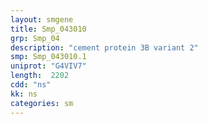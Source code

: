 ```yaml
---
layout: smgene
title: Smp_043010
grp: Smp_04
description: "cement protein 3B variant 2"
smp: Smp_043010.1
uniprot: "G4VIV7"
length:  2202
cdd: "ns"
kk: ns
categories: sm
---
```

